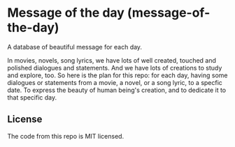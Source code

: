 # Message of the day (message-of-the-day)
A database of beautiful message for each day.

In movies, novels, song lyrics, we have lots of well created, touched and polished dialogues and statements.
And we have lots of creations to study and explore, too.
So here is the plan for this repo:
for each day, having some dialogues or statements from a movie, a novel, or a song lyric, to a specfic date.
To express the beauty of human being's creation, and to dedicate it to that specific day.

## License

The code from this repo is MIT licensed.
